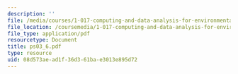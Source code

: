 ```yaml
---
description: ''
file: /media/courses/1-017-computing-and-data-analysis-for-environmental-applications-fall-2003/08d573aead1f36d361bae3013e895d72_ps03_6.pdf
file_location: /coursemedia/1-017-computing-and-data-analysis-for-environmental-applications-fall-2003/08d573aead1f36d361bae3013e895d72_ps03_6.pdf
file_type: application/pdf
resourcetype: Document
title: ps03_6.pdf
type: resource
uid: 08d573ae-ad1f-36d3-61ba-e3013e895d72
---
```


